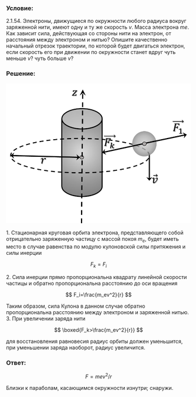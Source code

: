 ###  Условие:

$2.1.54.$ Электроны, движущиеся по окружности любого радиуса вокруг заряженной нити, имеют одну и ту же скорость $v$. Масса электрона $me$. Как зависит сила, действующая со стороны нити на электрон, от расстояния между электроном и нитью? Опишите качественно начальный отрезок траектории, по которой будет двигаться электрон, если скорость его при движении по окружности станет вдруг чуть меньше $v$? чуть больше $v$?

###  Решение:

![ Силы, действующие на систему |935x708, 42%](../../img/2.1.54/sol.jpg)

1\. Стационарная круговая орбита электрона, представляющего собой отрицательно заряженную частицу с массой покоя $m_e$, будет иметь место в случае равенства по модулю кулоновской силы притяжения и силы инерции

$$
F_k=F_i
$$

2\. Сила инерции прямо пропорциональна квадрату линейной скорости частицы и обратно пропорциональна расстоянию до оси вращения

$$
F_i=\frac{m_ev^2}{r}
$$

Таким образом, сила Кулона в данном случае обратно пропорциональна расстоянию между электроном и заряженной нитью. 3\. При увеличении заряда нити

$$
\boxed{F_k>\frac{m_ev^2}{r}}
$$

для восстановления равновесия радиус орбиты должен уменьшится, при уменьшении заряда наоборот, радиус увеличится.

###  Ответ:

$$
F = mev^2/r
$$

Близки к параболам, касающимся окружности изнутри; снаружи.